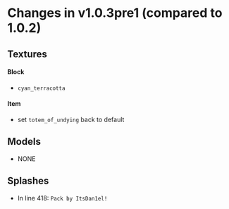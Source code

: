 # Changes in v1.0.3pre1 (compared to 1.0.2)
## Textures
#### Block
- `cyan_terracotta`
#### Item
- set `totem_of_undying` back to default

## Models
- NONE

## Splashes
- In line 418: `Pack by ItsDan1el!`
